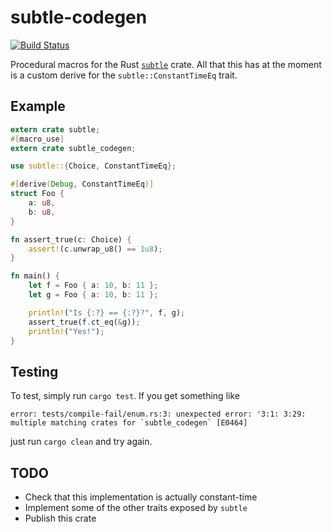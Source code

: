 # subtle-codegen
[![Build Status](https://travis-ci.org/doomrobo/subtle-codegen.svg?branch=master)](https://travis-ci.org/doomrobo/subtle-codegen)

Procedural macros for the Rust [`subtle`](https://doc.dalek.rs/subtle/) crate. All that this has at
the moment is a custom derive for the `subtle::ConstantTimeEq` trait.

## Example

```rust
extern crate subtle;
#[macro_use]
extern crate subtle_codegen;

use subtle::{Choice, ConstantTimeEq};

#[derive(Debug, ConstantTimeEq)]
struct Foo {
    a: u8,
    b: u8,
}

fn assert_true(c: Choice) {
    assert!(c.unwrap_u8() == 1u8);
}

fn main() {
    let f = Foo { a: 10, b: 11 };
    let g = Foo { a: 10, b: 11 };

    println!("Is {:?} == {:?}?", f, g);
    assert_true(f.ct_eq(&g));
    println!("Yes!");
}
```

## Testing

To test, simply run `cargo test`. If you get something like

```
error: tests/compile-fail/enum.rs:3: unexpected error: '3:1: 3:29: multiple matching crates for `subtle_codegen` [E0464]
```

just run `cargo clean` and try again.


## TODO

 * Check that this implementation is actually constant-time
 * Implement some of the other traits exposed by `subtle`
 * Publish this crate

